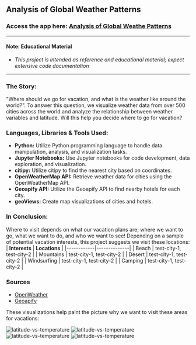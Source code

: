 ## Analysis of Global Weather Patterns
### Access the app here: [Analysis of Global Weathe Patterns](https://robert-z-lehr.github.io/Analysis-of-Global-Weather-Patterns/)
---
#### __Note__: Educational Material
- _This project is intended as reference and educational material; expect extensive code documentation_
---


### __The Story:__
"Where should we go for vacation, and what is the weather like around the world?". To answer this question, we visualize weather data from over 500 cities across the world and analyze the relationship between weather variables and latitude. Will this help you decide where to go for vacation?

### Languages, Libraries & Tools Used:
- **Python:** Utilize Python programming language to handle data manipulation, analysis, and visualization tasks.
- **Jupyter Notebooks:** Use Jupyter notebooks for code development, data exploration, and visualization.
- **citipy:** Utilize citipy to find the nearest city based on coordinates.
- **OpenWeatherMap API:** Retrieve weather data for cities using the OpenWeatherMap API.
- **Geoapify API:** Utilize the Geoapify API to find nearby hotels for each city.
- **geoViews:** Create map visualizations of cities and hotels.

### In Conclusion:
Where to visit depends on what our vacation plans are; where we want to go, what we want to do, and who we want to see! Depending on a sample of potential vacation interests, this project suggests we visit these locations:
| __Interests__ | __Locations__ |
|------------|--------------|
| Beach | test-city-1, test-city-2 |
| Mountains | test-city-1, test-city-2 |
| Desert | test-city-1, test-city-2 |
| Windsurfing | test-city-1, test-city-2 |
| Camping | test-city-1, test-city-2 |

### Sources
- [OpenWeather](https://openweathermap.org/)
- [Geoapify](https://www.geoapify.com/)

These visualizations help paint the picture why we want to visit these areas for vacations:

![latitude-vs-temperature](https://github.com/robert-z-lehr/Analysis-of-Global-Weather-Patterns/blob/main/images/latitude-vs-temperature.png)
![latitude-vs-temperature](https://github.com/robert-z-lehr/Analysis-of-Global-Weather-Patterns/blob/main/images/latitude-vs-cloudiness.png)
![latitude-vs-temperature](https://github.com/robert-z-lehr/Analysis-of-Global-Weather-Patterns/blob/main/images/latitude-vs-windSpeed-2022-10-18.png)
![latitude-vs-temperature](https://github.com/robert-z-lehr/Analysis-of-Global-Weather-Patterns/blob/main/images/latitude-vs-windSpeed-2023-05-12.png)